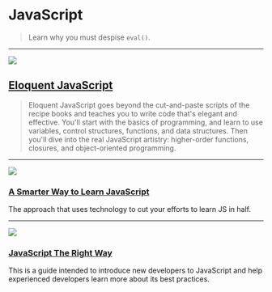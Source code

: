 # JavaScript

> Learn why you must despise `eval()`.

---

![](http://eloquentjavascript.net/img/cover.png)

## [Eloquent JavaScript](http://eloquentjavascript.net)
> Eloquent JavaScript goes beyond the cut-and-paste scripts of the recipe books and teaches you to write code that's elegant and effective. You'll start with the basics of programming, and learn to use variables, control structures, functions, and data structures. Then you'll dive into the real JavaScript artistry: higher-order functions, closures, and object-oriented programming.

---

![](http://www.ebook3000.com/upimg/allimg/140207/2105270.jpg)

### [A Smarter Way to Learn JavaScript](http://www.asmarterwaytolearn.com/)

The approach that uses technology to cut your efforts to learn JS in half.

---

![](http://firebearstudio.com/blog/wp-content/uploads/2015/03/The-Right-Way-1024x495.png)

### [JavaScript The Right Way](http://jstherightway.org/)

This is a guide intended to introduce new developers to JavaScript and help experienced developers learn more about its best practices.


